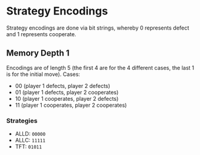 # Strategy Encodings

Strategy encodings are done via bit strings, whereby 0 represents defect and 1 represents cooperate.

## Memory Depth 1

Encodings are of length 5 (the first 4 are for the 4 different cases, the last 1 is for the initial move).
Cases:
- 00 (player 1 defects, player 2 defects)
- 01 (player 1 defects, player 2 cooperates)
- 10 (player 1 cooperates, player 2 defects)
- 11 (player 1 cooperates, player 2 cooperates)

### Strategies

- ALLD: `00000`
- ALLC: `11111`
- TFT: `01011`

